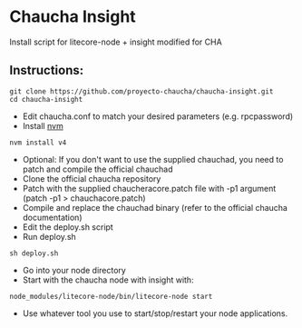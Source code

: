 # Chaucha Insight

Install script for litecore-node + insight modified for CHA

## Instructions:

```
git clone https://github.com/proyecto-chaucha/chaucha-insight.git
cd chaucha-insight
```
* Edit chaucha.conf to match your desired parameters (e.g. rpcpassword)
* Install [nvm](https://github.com/creationix/nvm)
```
nvm install v4
```
* Optional: If you don't want to use the supplied chauchad, you need to patch and compile the official chauchad
* Clone the official chaucha repository
* Patch with the supplied chaucheracore.patch file with -p1 argument (patch -p1 > chauchacore.patch)
* Compile and replace the chauchad binary (refer to the official chaucha documentation)
* Edit the deploy.sh script
* Run deploy.sh
```
sh deploy.sh
```
* Go into your node directory
* Start with the chaucha node with insight with:
```
node_modules/litecore-node/bin/litecore-node start
```
* Use whatever tool you use to start/stop/restart your node applications.
